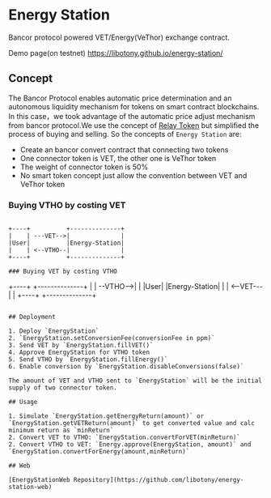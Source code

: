 # Energy Station

Bancor protocol powered VET/Energy(VeThor) exchange contract.

Demo page(on testnet) https://libotony.github.io/energy-station/

## Concept

The Bancor Protocol enables automatic price determination and an autonomous liquidity mechanism for tokens on smart contract blockchains. In this case，we took advantage of the automatic price adjust mechanism from bancor protocol.We use the concept of [Relay Token](https://support.bancor.network/hc/en-us/articles/360000471472-How-do-Relay-Tokens-work-) but simplified the process of buying and selling. So the concepts of `Energy Station` are:

+ Create an bancor convert contract that connecting two tokens
+ One connector token is VET, the other one is VeThor token
+ The weight of connector token is 50%
+ No smart token concept just allow the convention between VET and VeThor token

### Buying VTHO by costing VET

```

+----+          +--------------+
|    | ---VET-->|              |
|User|          |Energy-Station|
|    | <--VTHO--|              |
+----+          +--------------+

### Buying VET by costing VTHO

```

+----+          +--------------+
|    | --VTHO-->|              |
|User|          |Energy-Station|
|    | <--VET---|              |
+----+          +--------------+

```

## Deployment

1. Deploy `EnergyStation`
2. `EnergyStation.setConversionFee(conversionFee in ppm)`
3. Send VET by `EnergyStation.fillVET()`
4. Approve EnergyStation for VTHO token
5. Send VTHO by `EnergyStation.fillEnergy()`
6. Enable conversion by `EnergyStation.disableConversions(false)`

The amount of VET and VTHO sent to `EnergyStation` will be the initial supply of two connector token.

## Usage

1. Simulate `EnergyStation.getEnergyReturn(amount)` or `EnergyStation.getVETReturn(amount)` to get converted value and calc minimum return as `minReturn`
2. Convert VET to VTHO: `EnergyStation.convertForVET(minReturn)` 
2. Convert VTHO to VET: `Energy.approve(EnergyStation, amount)` and `EnergyStation.convertForEnergy(amount,minReturn)` 

## Web

[EnergyStationWeb Repository](https://github.com/libotony/energy-station-web)